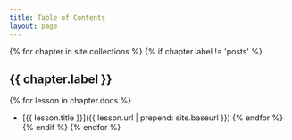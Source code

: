 ```yaml
---
title: Table of Contents
layout: page
---
```


{% for chapter in site.collections %}
{% if chapter.label != 'posts' %}
## {{ chapter.label }}
{% for lesson in chapter.docs %}
- [{{ lesson.title }}]({{ lesson.url | prepend: site.baseurl }})
{% endfor %}
{% endif %}
{% endfor %}
